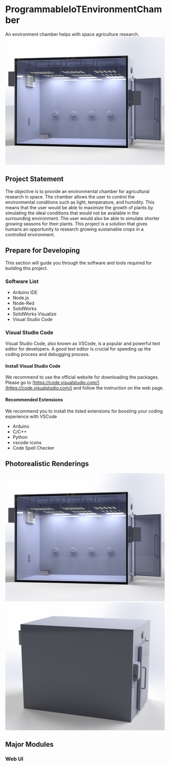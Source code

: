 # ProgrammableIoTEnvironmentChamber
An environment chamber helps with space agriculture research.
<img src="./img/Rendering_inside.jpg">

## Project Statement
The objective is to provide an environmental chamber for agricultural research in space. The chamber allows the user to control the environmental conditions such as light, temperature, and humidity. This means that the user would be able to maximize the growth of plants by simulating the ideal conditions that would not be available in the surrounding environment. The user would also be able to simulate shorter growing seasons for their plants. This project is a solution that gives humans an opportunity to research growing sustainable crops in a controlled environment.

## Prepare for Developing
This section will guide you through the software and tools required for building this project.

### Software List
* Arduino IDE
* Node.js
* Node-Red
* SolidWorks
* SolidWorks Visualize
* Visual Studio Code

### Visual Studio Code
Visual Studio Code, also known as VSCode, is a popular and powerful text editor for developers. A good text editor is crucial for speeding up the coding process and debugging process.

#### Install Visual Studio Code
We recommend to use the official website for downloading the packages.
Please go to [https://code.visualstudio.com/](https://code.visualstudio.com/) and follow the instruction on the web page.

#### Recommended Extensions
We recommend you to install the listed extensions for boosting your coding experience with VSCode
* Arduino
* C/C++
* Python
* vscode-icons
* Code Spell Checker

## Photorealistic Renderings
<img src="./img/Rendering_inside.jpg">
<img src="./img/Rendering_outside.jpg">

## Major Modules

### Web UI
